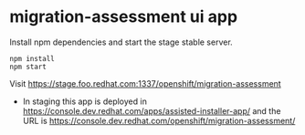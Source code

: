 # migration-assessment ui app
Install npm dependencies and start the stage stable server.

```
npm install
npm start
```

Visit https://stage.foo.redhat.com:1337/openshift/migration-assessment

- In staging this app is deployed in https://console.dev.redhat.com/apps/assisted-installer-app/ and the  URL is https://console.dev.redhat.com/openshift/migration-assessment/
